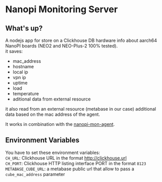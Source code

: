 
# Nanopi Monitoring Server

## What's up?  

A nodejs app for store on a Clickhouse DB hardware info about aarch64 NanoPI boards (NEO2 and NEO-Plus-2 100% tested).  
it saves:
- mac_address
- hostname
- local ip
- vpn ip
- uptime
- load
- temperature
- aditional data from external resource

it also read from an external resource (metabase in our case) additional data based on the mac address of the agent.

It works in combination with the [nanopi-mon-agent](https://github.com/Leen15/nanopi-mon-agent).

## Environment Variables  

You have to set these environment variables:  
`CH_URL`: Clickhouse URL in the format http://clickhouse.url   
`CH_PORT`: Clickhouse HTTP listing interface PORT in the format `8123`   
`METABASE_CUBE_URL`: a metabase public url that allow to pass a `cube_mac_address` parameter   
